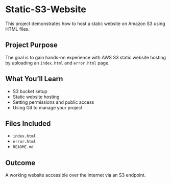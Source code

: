 # Static-S3-Website

This project demonstrates how to host a static website on Amazon S3 using HTML files.

## Project Purpose
The goal is to gain hands-on experience with AWS S3 static website hosting by uploading an `index.html` and `error.html` page.

## What You’ll Learn
- S3 bucket setup
- Static website hosting
- Setting permissions and public access
- Using Git to manage your project

## Files Included
- `index.html`
- `error.html`
- `README.md`

## Outcome
A working website accessible over the internet via an S3 endpoint.
